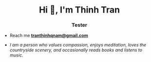 <h1 align="center">Hi 👋, I'm Thinh Tran</h1>
<h3 align="center">Tester</h3>

- Reach me **tranthinhqnam@gmail.com**

- *I am a person who values compassion, enjoys meditation, loves the countryside scenery, and occasionally reads books and listens to music.*


